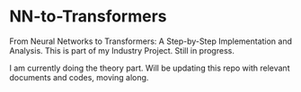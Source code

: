 # NN-to-Transformers
 From Neural Networks to Transformers: A Step-by-Step Implementation and Analysis. This is part of my Industry Project. Still in progress.

 I am currently doing the theory part. Will be updating this repo with relevant documents and codes, moving along.
